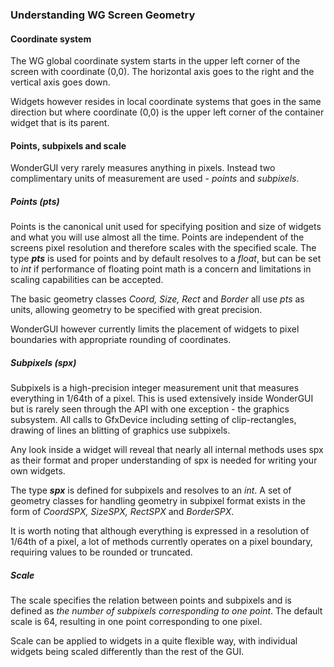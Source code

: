 ### Understanding WG Screen Geometry



#### Coordinate system

The WG global coordinate system starts in the upper left corner of the screen with coordinate (0,0). The horizontal axis goes to the right and the vertical axis goes down.

Widgets however resides in local coordinate systems that goes in the same direction but where coordinate (0,0) is the upper left corner of the container widget that is its parent.



#### Points, subpixels and scale

WonderGUI very rarely measures anything in pixels. Instead two complimentary units of measurement are used - *points* and *subpixels*.

##### Points (pts)

Points is the canonical unit used for specifying position and size of widgets and what you will use almost all the time. Points are independent of the screens pixel resolution and therefore scales with the specified scale. The type ***pts*** is used for points and by default resolves to a *float*, but can be set to *int* if performance of floating point math is a concern and limitations in scaling capabilities can be accepted.

The basic geometry classes *Coord, Size, Rect* and *Border* all use *pts* as units, allowing geometry to be specified with great precision.

WonderGUI however currently limits the placement of widgets to pixel boundaries with appropriate rounding of coordinates.

##### Subpixels (spx)

Subpixels is a high-precision integer measurement unit that measures everything in 1/64th of a pixel. This is used extensively inside WonderGUI but is rarely seen through the API with one exception - the graphics subsystem. All calls to GfxDevice including setting of clip-rectangles, drawing of lines an blitting of graphics use subpixels.

Any look inside a widget will reveal that nearly all internal methods uses spx as their format and proper understanding of spx is needed for writing your own widgets.

The type ***spx*** is defined for subpixels and resolves to an *int*. A set of geometry classes for handling geometry in subpixel format exists in the form of *CoordSPX, SizeSPX, RectSPX* and *BorderSPX*.

It is worth noting that although everything is expressed in a resolution of 1/64th of a pixel, a lot of methods currently operates on a pixel boundary, requiring values to be rounded or truncated.

##### Scale

The scale specifies the relation between points and subpixels and is defined as *the number of subpixels corresponding to one point*. The default scale is 64, resulting in one point corresponding to one pixel.

Scale can be applied to widgets in a quite flexible way, with individual widgets being scaled differently than the rest of the GUI.

